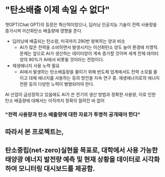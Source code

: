 # "탄소배출 이제 속일 수 없다"

챗GPT(Chat GPT)의 등장은 혁신적이었으나, 딥러닝 인공지능 기술이 전력 사용량을 증가시켜 이산화탄소 배출량에 영향을 준다.
- 딥러닝에 배출되는 탄소량, 미국까지 290번 왕복하는 양과 비슷
  - AI가 많은 전력을 소비하면서 발생시키는 이산화탄소 양도 늘어 환경에 치명적. 문제는 앞으로 AI가 생산하는 데이터양이 계속 증가할 것이며 세계 전체 데이터양의 90%가 AI에서 비롯될 것이라는 전망이다.
- 재생에너지 사용 노력 필요
   - AI에서 발생하는 탄소배출량을 줄이기 위해 반도체 업계에서도 전력 소모를 줄이고 대체 에너지를 사용하는 등의 방안을 지속 연구 중. 재생에너지로의 에너지 전환 등의 다양한 노력이 병행되어야 한다.
 
AI 산업이 급성장하고 있음에도 AI가 쓴 전기의 생산 방법과 정확한 사용량, 이로 인한 탄소 배출량에 대해서는 아직까지 정확히 알려진 바 없어
  ### "전력 사용량과 탄소 배출량에 대한 자료가 투명히 공개돼야 한다"

  ## 따라서 본 프로젝트는,
  ## 탄소중립(net-zero)실현을 목표로, 대학에서 사용 가능한 태양광 에너지 발전량 예측 및 현재 상황을 데이터로 시각화하여 모니터링 대시보드를 제공함.
